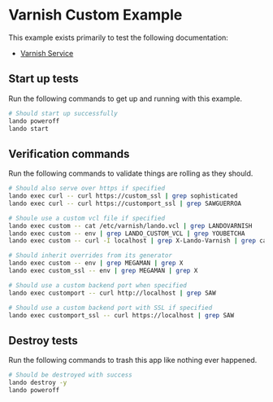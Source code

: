 # Varnish Custom Example

This example exists primarily to test the following documentation:

* [Varnish Service](https://docs.lando.dev/plugins/varnish)

## Start up tests

Run the following commands to get up and running with this example.

```bash
# Should start up successfully
lando poweroff
lando start
```

## Verification commands

Run the following commands to validate things are rolling as they should.

```bash
# Should also serve over https if specified
lando exec curl -- curl https://custom_ssl | grep sophisticated
lando exec curl -- curl https://customport_ssl | grep SAWGUERROA

# Shoule use a custom vcl file if specified
lando exec custom -- cat /etc/varnish/lando.vcl | grep LANDOVARNISH
lando exec custom -- env | grep LANDO_CUSTOM_VCL | grep YOUBETCHA
lando exec custom -- curl -I localhost | grep X-Lando-Varnish | grep capes

# Should inherit overrides from its generator
lando exec custom -- env | grep MEGAMAN | grep X
lando exec custom_ssl -- env | grep MEGAMAN | grep X

# Should use a custom backend port when specified
lando exec customport -- curl http://localhost | grep SAW

# Should use a custom backend port with SSL if specified
lando exec customport_ssl -- curl https://localhost | grep SAW
```

## Destroy tests

Run the following commands to trash this app like nothing ever happened.

```bash
# Should be destroyed with success
lando destroy -y
lando poweroff
```
